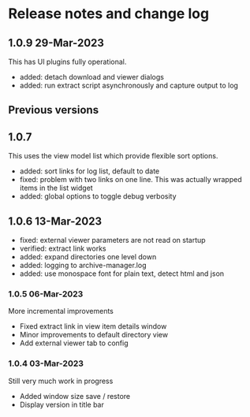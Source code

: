 # Release notes and change log

## 1.0.9 29-Mar-2023

This has UI plugins fully operational.

- added: detach download and viewer dialogs
- added: run extract script asynchronously and capture output to log


## Previous versions

## 1.0.7

This uses the view model list which provide flexible sort options.

- added: sort links for log list, default to date
- fixed: problem with two links on one line. This was actually wrapped items in the list widget
- added: global options to toggle debug verbosity

## 1.0.6 13-Mar-2023

- fixed: external viewer parameters are not read on startup
- verified: extract link works
- added: expand directories one level down
- added: logging to archive-manager.log
- added: use monospace font for plain text, detect html and json

### 1.0.5 06-Mar-2023
More incremental improvements
 - Fixed extract link in view item details window
 - Minor improvements to default directory view
 - Add external viewer tab to config

### 1.0.4 03-Mar-2023
Still very much work in progress
 - Added window size save / restore
 - Display version in title bar

